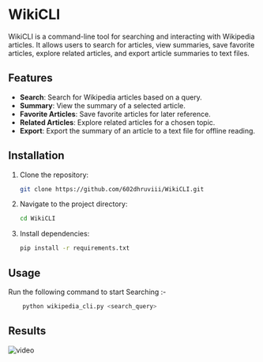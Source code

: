# WikiCLI

WikiCLI is a command-line tool for searching and interacting with Wikipedia articles. It allows users to search for articles, view summaries, save favorite articles, explore related articles, and export article summaries to text files.

## Features

- **Search**: Search for Wikipedia articles based on a query.
- **Summary**: View the summary of a selected article.
- **Favorite Articles**: Save favorite articles for later reference.
- **Related Articles**: Explore related articles for a chosen topic.
- **Export**: Export the summary of an article to a text file for offline reading.

## Installation

1. Clone the repository:

    ```bash
    git clone https://github.com/602dhruviii/WikiCLI.git
    ```

2. Navigate to the project directory:

    ```bash
    cd WikiCLI
    ```

3. Install dependencies:

    ```bash
    pip install -r requirements.txt
    ```

## Usage
Run the following command to start Searching :-
```bash
    python wikipedia_cli.py <search_query>
```
## Results
![video](./Images/clipreview.gif)

